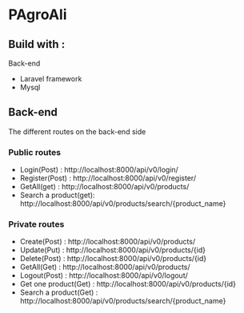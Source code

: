 # PAgroAli

## Build with : 
Back-end
* Laravel framework
* Mysql

## Back-end
The different routes on the back-end side
  ### Public routes
   * Login(Post) : http://localhost:8000/api/v0/login/
   * Register(Post) : http://localhost:8000/api/v0/register/
   * GetAll(get) : http://localhost:8000/api/v0/products/
   * Search a product(get): http://localhost:8000/api/v0/products/search/{product_name}

  ### Private routes
   * Create(Post) : http://localhost:8000/api/v0/products/
   * Update(Put) : http://localhost:8000/api/v0/products/{id}
   * Delete(Post) : http://localhost:8000/api/v0/products/{id}
   * GetAll(Get) : http://localhost:8000/api/v0/products/
   * Logout(Post) : http://localhost:8000/api/v0/logout/
   * Get one product(Get) : http://localhost:8000/api/v0/products/{id}
   * Search a product(Get) : http://localhost:8000/api/v0/products/search/{product_name}